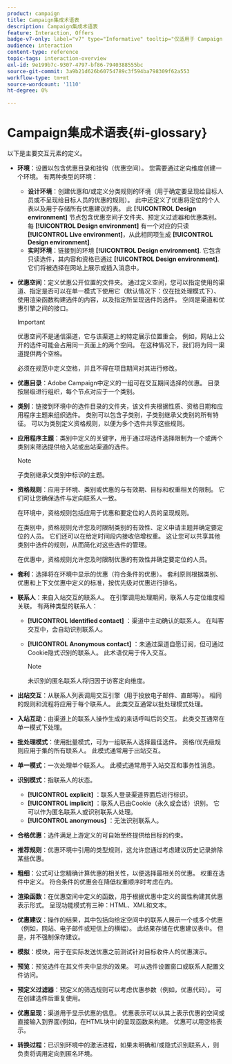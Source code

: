 ```yaml
---
product: campaign
title: Campaign集成术语表
description: Campaign集成术语表
feature: Interaction, Offers
badge-v7-only: label="v7" type="Informative" tooltip="仅适用于 Campaign Classic v7"
audience: interaction
content-type: reference
topic-tags: interaction-overview
exl-id: 9e199b7c-9307-4797-bf86-7940388555bc
source-git-commit: 3a9b21d626b60754789c3f594ba798309f62a553
workflow-type: tm+mt
source-wordcount: '1110'
ht-degree: 0%

---
```


# Campaign集成术语表{#i-glossary}



以下是主要交互元素的定义。

* **环境**：设置以包含优惠目录和挂钩（优惠空间）。 您需要通过定向维度创建一个环境。 有两种类型的环境：

   * **设计环境**：创建优惠和/或定义分类规则的环境（用于确定要呈现给目标人员或不呈现给目标人员的优惠的规则）。 此中还定义了优惠将定位的个人表以及用于存储所有优惠建议的表。 此 **[!UICONTROL Design environment]** 节点包含优惠空间子文件夹、预定义过滤器和优惠类别。 每 **[!UICONTROL Design environment]** 有一个对应的只读 **[!UICONTROL Live environment]**，从此相同项生成 **[!UICONTROL Design environment]**.
   * **实时环境**：链接到的环境 **[!UICONTROL Design environment]**. 它包含只读选件，其内容和资格已通过 **[!UICONTROL Design environment]**. 它们将被选择在网站上展示或插入消息中。

* **优惠空间**：定义优惠公开位置的文件夹。 通过定义空间，您可以指定使用的渠道、指定是否可以在单一模式下使用它（默认情况下：仅在批处理模式下）、使用渲染函数构建选件的内容，以及指定所呈现选件的选件。 空间是渠道和优惠引擎之间的接口。

  >[!IMPORTANT]
  >
  >优惠空间不是通信渠道，它与该渠道上的特定展示位置重合。 例如，网站上公开的选件可能会占用同一页面上的两个空间。 在这种情况下，我们将为同一渠道提供两个空格。
  >
  >必须在规范中定义空格，并且不得在项目期间对其进行修改。

* **优惠目录**：Adobe Campaign中定义的一组可在交互期间选择的优惠。 目录按层级进行组织，每个节点对应于一个类别。
* **类别**：链接到环境中的选件目录的文件夹，该文件夹根据性质、资格日期和应用程序主题来组织选件。 类别可以包含子类别，子类别继承父类别的所有特征。 可以为类别定义资格规则，以便为多个选件共享这些规则。
* **应用程序主题**：类别中定义的关键字，用于通过将选件选择限制为一个或两个类别来筛选提供给入站或出站渠道的选件。

  >[!NOTE]
  >
  >子类别继承父类别中标识的主题。

* **资格规则**：应用于环境、类别或优惠的与有效期、目标和权重相关的限制。 它们可让您确保选件与定向联系人一致。

  在环境中，资格规则包括应用于优惠和要定位的人员的呈现规则。

  在类别中，资格规则允许您及时限制类别的有效性、定义申请主题并确定要定位的人员。 它们还可以在给定时间段内接收倍增权重。 这让您可以共享其他类别中选件的规则，从而简化对这些选件的管理。

  在优惠中，资格规则允许您及时限制优惠的有效性并确定要定位的人员。

* **套利**：选择将在环境中显示的优惠（符合条件的优惠）。 套利原则根据类别、优惠和上下文优惠中定义的标准，按优先级对优惠进行排名。
* **联系人**：来自入站交互的联系人。 在引擎调用处理期间，联系人与定位维度相关联。 有两种类型的联系人：

   * **[!UICONTROL Identified contact]** ：渠道中主动确认的联系人。 在叫客交互中，会自动识别联系人。
   * **[!UICONTROL Anonymous contact]** ：未通过渠道自愿订阅，但可通过Cookie隐式识别的联系人。 此术语仅用于传入交互。

     >[!NOTE]
     >
     >未识别的匿名联系人将归因于访客定向维度。

* **出站交互**：从联系人列表调用交互引擎（用于投放电子邮件、直邮等）。 相同的规则和流程将应用于每个联系人。 此类交互通常以批处理模式处理。
* **入站互动**：由渠道上的联系人操作生成的来话呼叫后的交互。 此类交互通常在单一模式下处理。
* **批处理模式**：使用批量模式，可为一组联系人选择最佳选件。 资格/优先级规则应用于集的所有联系人。 此模式通常用于出站交互。
* **单一模式**：一次处理单个联系人。 此模式通常用于入站交互和事务性消息。
* **识别模式**：指联系人的状态。

   * **[!UICONTROL explicit]** ：联系人登录渠道界面后进行标识。
   * **[!UICONTROL implicit]** ：联系人已由Cookie（永久或会话）识别。 它可以作为匿名联系人或识别联系人处理。
   * **[!UICONTROL anonymous]** ：无法识别联系人。

* **合格优惠**：选件满足上游定义的可自始至终提供给目标的约束。
* **推荐规则**：优惠环境中引用的类型规则，这允许您通过考虑建议历史记录排除某些优惠。
* **粗细**：公式可让您精确计算优惠的相关性，以便选择最相关的优惠。 权重在选件中定义。 符合条件的优惠会在降低权重顺序时考虑在内。
* **渲染函数**：在优惠空间中定义的函数，用于根据优惠中定义的属性构建其优惠表示形式。 呈现功能模式有三种：HTML、XML和文本。
* **优惠建议**：操作的结果，其中包括向给定空间中的联系人展示一个或多个优惠（例如，网站、电子邮件或短信上的横幅）。 此结果存储在优惠建议表中。 但是，并不强制保存建议。
* **模拟**：模块，用于在实际发送优惠之前测试针对目标收件人的优惠演示。
* **预览**：预览选件在其文件夹中显示的效果。 可从选件设置窗口或联系人配置文件访问。
* **预定义过滤器**：预定义的筛选规则可以考虑优惠参数（例如，优惠代码）。 可在创建选件后重复使用。
* **优惠呈现**：渠道用于显示优惠的信息。 优惠表示可以从其上表示优惠的空间或直接输入到界面(例如，在HTML块中)的呈现函数来构建。 优惠可以用空格表示。
* **转换过程**：已识别环境中的激活进程，如果未明确和/或隐式识别联系人，则负责将调用定向到匿名环境。
